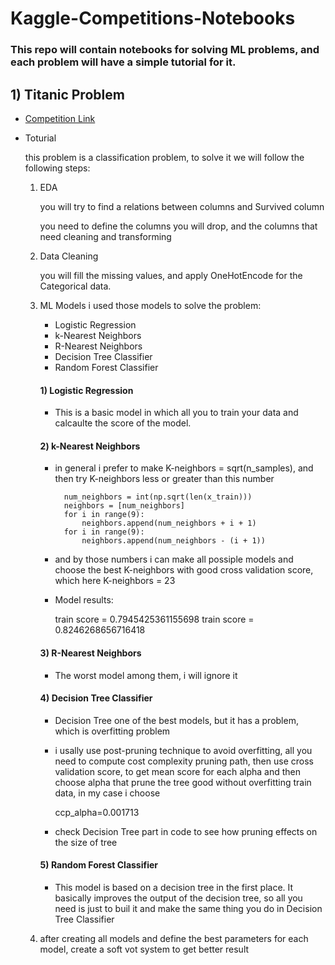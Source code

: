 # Kaggle-Competitions-Notebooks
### This repo will contain notebooks for solving ML problems, and each problem will have a simple tutorial for it.

## 1) Titanic Problem

* [Competition Link](https://www.kaggle.com/competitions/titanic/overview)
* Toturial

    this problem is a classification problem, to solve it we will follow the following steps:
    1. EDA

        you will try to find a relations between columns and Survived column

        you need to define the columns you will drop, and the columns that need cleaning and transforming

    2. Data Cleaning

        you will fill the missing values, and apply OneHotEncode for the Categorical data.

    3. ML Models 
        i used those models to solve the problem:
        - Logistic Regression
        - k-Nearest Neighbors
        - R-Nearest Neighbors
        - Decision Tree Classifier
        - Random Forest Classifier

        #### 1) Logistic Regression
        - This is a basic model in which all you to train your data and calcaulte the score of the model.

        #### 2) k-Nearest Neighbors
        - in general i prefer to make K-neighbors = sqrt(n_samples), and then try K-neighbors less or greater than this number

                num_neighbors = int(np.sqrt(len(x_train)))
                neighbors = [num_neighbors]
                for i in range(9):
                    neighbors.append(num_neighbors + i + 1)
                for i in range(9):
                    neighbors.append(num_neighbors - (i + 1))

        - and by those numbers i can make all possiple models and choose the best K-neighbors with good cross validation score, which here K-neighbors = 23 

        - Model results:

            train score =  0.7945425361155698
            train score =  0.8246268656716418

        #### 3) R-Nearest Neighbors
        - The worst model among them, i will ignore it

        #### 4) Decision Tree Classifier
        - Decision Tree one of the best models, but it has a problem, which is overfitting problem

        - i usally use  post-pruning technique to avoid overfitting, all you need to compute cost complexity pruning path, then use cross validation score, to get mean score for each alpha and then choose alpha that prune the tree good without overfitting train data, in my case i choose 
        
            ccp_alpha=0.001713
        
        - check Decision Tree part in code to see how pruning effects on the size of tree

        #### 5) Random Forest Classifier
        - This model is based on a decision tree in the first place. It basically improves the output of the decision tree, so all you need is just to buil it and make the same thing you do in Decision Tree Classifier

    4. after creating all models and define the best parameters for each model, create a soft vot system to get better result